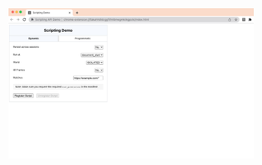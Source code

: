 <img src="screenshot.png" height=300 alt="Screenshot showing the chrome.scripting API demo running in Chrome.">
